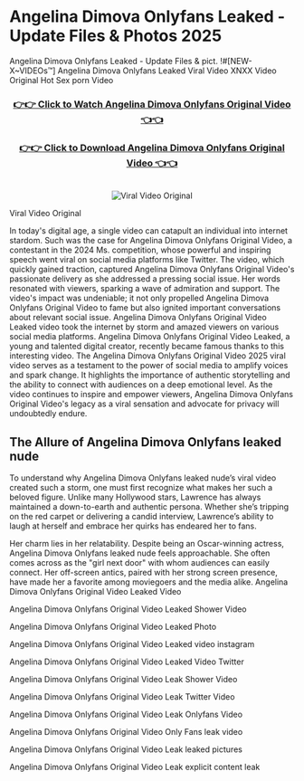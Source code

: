 # Angelina Dimova Onlyfans Leaked - Update Files & Photos 2025

Angelina Dimova Onlyfans Leaked - Update Files & pict. !#[NEW-X~VIDEOs™] Angelina Dimova Onlyfans Leaked Viral Video XNXX Video Original Hot Sex porn Video
<br>
<div align="center">
<h3><a href="https://links2leaks.com?utm_source=angelinadimova&utm_medium=gitlong" rel="nofollow">👉👉 Click to Watch Angelina Dimova Onlyfans Original Video 👈👈</a></h3>
<h3><a href="https://links2leaks.com?utm_source=angelinadimova&utm_medium=gitlong" rel="nofollow">👉👉 Click to Download Angelina Dimova Onlyfans Original Video 👈👈</a></h3>
<br>
<a href="https://links2leaks.com?utm_source=angelinadimova&utm_medium=gitlong" rel="nofollow"><img src="https://i.ibb.co/Gkj2r4b/banner.png" alt="Viral Video Original" style="max-width: 100%; display: inline-block;" data-target="animated-image.originalImage"></a>
</div>

Viral Video Original

In today's digital age, a single video can catapult an individual into internet stardom. Such was the case for Angelina Dimova Onlyfans Original Video, a contestant in the 2024 Ms. competition, whose powerful and inspiring speech went viral on social media platforms like Twitter.
The video, which quickly gained traction, captured Angelina Dimova Onlyfans Original Video's passionate delivery as she addressed a pressing social issue. Her words resonated with viewers, sparking a wave of admiration and support. The video's impact was undeniable; it not only propelled Angelina Dimova Onlyfans Original Video to fame but also ignited important conversations about relevant social issue.
Angelina Dimova Onlyfans Original Video Leaked video took the internet by storm and amazed viewers on various social media platforms. Angelina Dimova Onlyfans Original Video Leaked, a young and talented digital creator, recently became famous thanks to this interesting video.
The Angelina Dimova Onlyfans Original Video 2025 viral video serves as a testament to the power of social media to amplify voices and spark change. It highlights the importance of authentic storytelling and the ability to connect with audiences on a deep emotional level. As the video continues to inspire and empower viewers, Angelina Dimova Onlyfans Original Video's legacy as a viral sensation and advocate for privacy will undoubtedly endure.

<h2>The Allure of Angelina Dimova Onlyfans leaked nude</h2>


To understand why Angelina Dimova Onlyfans leaked nude’s viral video created such a storm, one must first recognize what makes her such a beloved figure. Unlike many Hollywood stars, Lawrence has always maintained a down-to-earth and authentic persona. Whether she’s tripping on the red carpet or delivering a candid interview, Lawrence’s ability to laugh at herself and embrace her quirks has endeared her to fans.

Her charm lies in her relatability. Despite being an Oscar-winning actress, Angelina Dimova Onlyfans leaked nude feels approachable. She often comes across as the "girl next door" with whom audiences can easily connect. Her off-screen antics, paired with her strong screen presence, have made her a favorite among moviegoers and the media alike.
Angelina Dimova Onlyfans Original Video Leaked Video

Angelina Dimova Onlyfans Original Video Leaked Shower Video

Angelina Dimova Onlyfans Original Video Leaked Photo

Angelina Dimova Onlyfans Original Video Leaked video instagram

Angelina Dimova Onlyfans Original Video Leaked Video Twitter

Angelina Dimova Onlyfans Original Video Leak Shower Video

Angelina Dimova Onlyfans Original Video Leak Twitter Video

Angelina Dimova Onlyfans Original Video Leak Onlyfans Video

Angelina Dimova Onlyfans Original Video Only Fans leak video

Angelina Dimova Onlyfans Original Video Leak leaked pictures

Angelina Dimova Onlyfans Original Video Leak explicit content leak